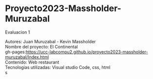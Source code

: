 # Proyecto2023-Massholder-Muruzabal
Evaluacion 1

Autores: Juan Muruzabal - Kevin Massholder<br>
Nombre del proyecto: El Continental<br>
gh-pages:https://ucc-labcompu2.github.io/proyecto2023-massholder-muruzabal/Index.html<br>
Contenido: Web restaurant<br>
Tecnologias utilizadas: Visual studio Code, css, html<br>s
